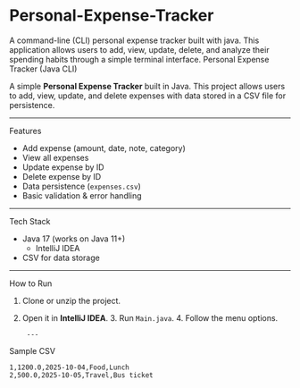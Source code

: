 # Personal-Expense-Tracker
A command-line (CLI) personal expense tracker built with java. This application allows users to add, view, update, delete, and analyze their spending habits through a simple terminal interface.
Personal Expense Tracker (Java CLI)

A simple **Personal Expense Tracker** built in Java.
This project allows users to add, view, update, and delete expenses with data stored in a CSV file for persistence.

---
Features
- Add expense (amount, date, note, category)
- View all expenses
- Update expense by ID
- Delete expense by ID
- Data persistence (`expenses.csv`)
- Basic validation & error handling

---

Tech Stack
- Java 17 (works on Java 11+)
  - IntelliJ IDEA
- CSV for data storage

---
How to Run
1. Clone or unzip the project.
2. Open it in **IntelliJ IDEA**.
   3. Run `Main.java`.
   4. Follow the menu options.

        ---

Sample CSV
```csv
1,1200.0,2025-10-04,Food,Lunch
2,500.0,2025-10-05,Travel,Bus ticket  
